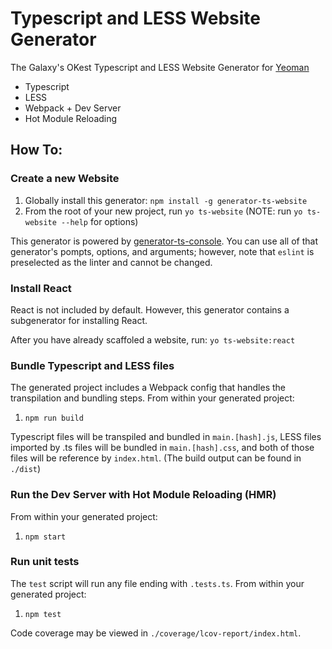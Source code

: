 # Typescript and LESS Website Generator

The Galaxy's OKest Typescript and LESS Website Generator for [Yeoman](https://yeoman.io)

- Typescript
- LESS
- Webpack + Dev Server
- Hot Module Reloading

## How To:

### Create a new Website

1.  Globally install this generator: `npm install -g generator-ts-website`
1.  From the root of your new project, run `yo ts-website` (NOTE: run `yo ts-website --help` for options)

This generator is powered by [generator-ts-console](https://www.npmjs.com/package/generator-ts-console). You can use all of that generator's pompts, options, and arguments; however, note that `eslint` is preselected as the linter and cannot be changed.

### Install React

React is not included by default. However, this generator contains a subgenerator for installing React.

After you have already scaffoled a website, run:
`yo ts-website:react`

### Bundle Typescript and LESS files

The generated project includes a Webpack config that handles the transpilation and bundling steps. From within your generated project:

1. `npm run build`

Typescript files will be transpiled and bundled in `main.[hash].js`, LESS files imported by .ts files will be bundled in `main.[hash].css`, and both of those files will be reference by `index.html`. (The build output can be found in `./dist`)

### Run the Dev Server with Hot Module Reloading (HMR)

From within your generated project:

1. `npm start`

### Run unit tests

The `test` script will run any file ending with `.tests.ts`. From within your generated project:

1. `npm test`

Code coverage may be viewed in `./coverage/lcov-report/index.html`.
